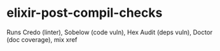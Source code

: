 # elixir-post-compil-checks
Runs Credo (linter), Sobelow (code vuln), Hex Audit (deps vuln), Doctor (doc coverage), mix xref
